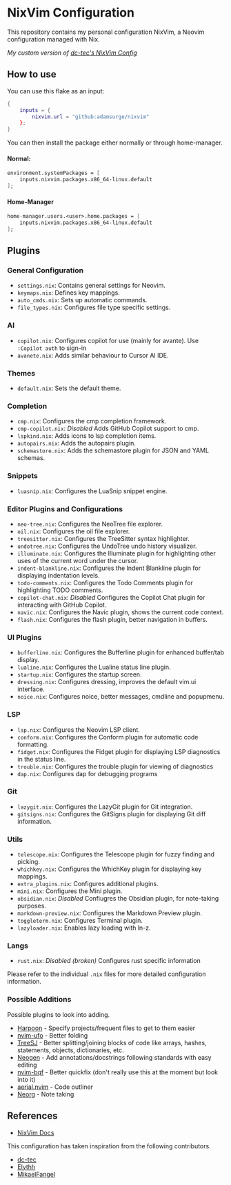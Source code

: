 # NixVim Configuration

This repository contains my personal configuration NixVim, a Neovim configuration managed with Nix.

_My custom version of [dc-tec's NixVim Config](https://github.com/dc-tec/nixvim)_

## How to use

You can use this flake as an input:

```nix
{
    inputs = {
        nixvim.url = "github:adamsurge/nixvim"
    };
}
```

You can then install the package either normally or through home-manager.

#### Normal:

```nix
environment.systemPackages = [
    inputs.nixvim.packages.x86_64-linux.default
];
```

#### Home-Manager

```nix
home-manager.users.<user>.home.packages = [
    inputs.nixvim.packages.x86_64-linux.default
];
```

## Plugins

### General Configuration

- `settings.nix`: Contains general settings for Neovim.
- `keymaps.nix`: Defines key mappings.
- `auto_cmds.nix`: Sets up automatic commands.
- `file_types.nix`: Configures file type specific settings.

### AI

- `copilot.nix`: Configures copilot for use (mainly for avante). Use `:Copilot auth` to sign-in
- `avanete.nix`: Adds similar behaviour to Cursor AI IDE.

### Themes

- `default.nix`: Sets the default theme.

### Completion

- `cmp.nix`: Configures the cmp completion framework.
- `cmp-copilot.nix`: _Disabled_ Adds GitHub Copilot support to cmp.
- `lspkind.nix`: Adds icons to lsp completion items.
- `autopairs.nix`: Adds the autopairs plugin.
- `schemastore.nix`: Adds the schemastore plugin for JSON and YAML schemas.

### Snippets

- `luasnip.nix`: Configures the LuaSnip snippet engine.

### Editor Plugins and Configurations

- `neo-tree.nix`: Configures the NeoTree file explorer.
- `oil.nix`: Configures the oil file explorer.
- `treesitter.nix`: Configures the TreeSitter syntax highlighter.
- `undotree.nix`: Configures the UndoTree undo history visualizer.
- `illuminate.nix`: Configures the Illuminate plugin for highlighting other uses of the current word under the cursor.
- `indent-blankline.nix`: Configures the Indent Blankline plugin for displaying indentation levels.
- `todo-comments.nix`: Configures the Todo Comments plugin for highlighting TODO comments.
- `copilot-chat.nix`: _Disabled_ Configures the Copilot Chat plugin for interacting with GitHub Copilot.
- `navic.nix`: Configures the Navic plugin, shows the current code context.
- `flash.nix`: Configures the flash plugin, better navigation in buffers.

### UI Plugins

- `bufferline.nix`: Configures the Bufferline plugin for enhanced buffer/tab display.
- `lualine.nix`: Configures the Lualine status line plugin.
- `startup.nix`: Configures the startup screen.
- `dressing.nix`: Configures dressing, improves the default vim.ui interface.
- `noice.nix`: Configures noice, better messages, cmdline and popupmenu.

### LSP

- `lsp.nix`: Configures the Neovim LSP client.
- `conform.nix`: Configures the Conform plugin for automatic code formatting.
- `fidget.nix`: Configures the Fidget plugin for displaying LSP diagnostics in the status line.
- `trouble.nix`: Configures the trouble plugin for viewing of diagnostics
- `dap.nix`: Configures dap for debugging programs

### Git

- `lazygit.nix`: Configures the LazyGit plugin for Git integration.
- `gitsigns.nix`: Configures the GitSigns plugin for displaying Git diff information.

### Utils

- `telescope.nix`: Configures the Telescope plugin for fuzzy finding and picking.
- `whichkey.nix`: Configures the WhichKey plugin for displaying key mappings.
- `extra_plugins.nix`: Configures additional plugins.
- `mini.nix`: Configures the Mini plugin.
- `obsidian.nix`: _Disabled_ Confiugres the Obsidian plugin, for note-taking purposes.
- `markdown-preview.nix`: Configures the Markdown Preview plugin.
- `toggleterm.nix`: Configures Terminal plugin.
- `lazyloader.nix`: Enables lazy loading with ln-z.

### Langs

- `rust.nix`: _Disabled (broken)_ Configures rust specific information

Please refer to the individual `.nix` files for more detailed configuration information.

### Possible Additions

Possible plugins to look into adding.

- [Harpoon](https://github.com/ThePrimeagen/harpoon/tree/harpoon2) - Specify projects/frequent files to get to them easier
- [nvim-ufo](https://github.com/kevinhwang91/nvim-ufo) - Better folding
- [TreeSJ](https://github.com/Wansmer/treesj) - Better splitting/joining blocks of code like arrays, hashes, statements, objects, dictionaries, etc.
- [Neogen](https://github.com/danymat/neogen?tab=readme-ov-file#supported-languages) - Add annotations/docstrings following standards with easy editing
- [nvim-bqf](https://github.com/kevinhwang91/nvim-bqf) - Better quickfix (don't really use this at the moment but look into it)
- [aerial.nvim](https://github.com/stevearc/aerial.nvim?tab=readme-ov-file#api) - Code outliner
- [Neorg](https://github.com/nvim-neorg/neorg?tab=readme-ov-file) - Note taking

## References

- [NixVim Docs](https://nix-community.github.io/nixvim/NeovimOptions/index.html)

This configuration has taken inspiration from the following contributors.

- [dc-tec](https://github.com/dc-tec/nixvim)
- [Elythh](https://github.com/elythh/nixvim)
- [MikaelFangel](https://github.com/MikaelFangel/nixvim-config)
